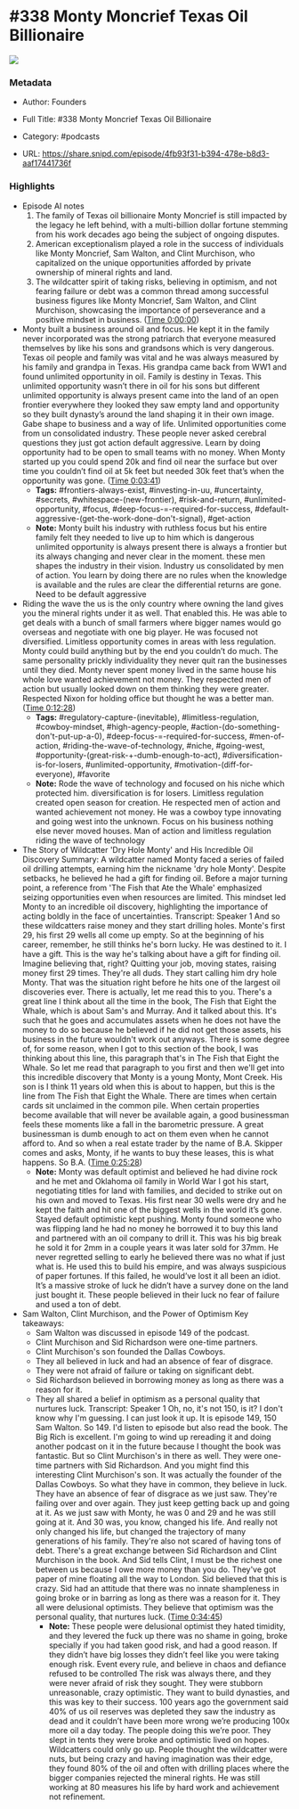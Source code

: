 # #338 Monty Moncrief Texas Oil Billionaire

![](https://wsrv.nl/?url=https%3A%2F%2Fimage.simplecastcdn.com%2Fimages%2F57933a1d-c5a9-4040-9aca-e766ae2ec0eb%2F721c2dd0-f766-4405-a701-dcd9179d4a5b%2F3000x3000%2F1495013501artwork.jpg%3Faid%3Drss_feed&w=100&h=100)

### Metadata

- Author: Founders
- Full Title: #338 Monty Moncrief Texas Oil Billionaire
- Category: #podcasts



- URL: https://share.snipd.com/episode/4fb93f31-b394-478e-b8d3-aaf17441736f

### Highlights

- Episode AI notes
  1. The family of Texas oil billionaire Monty Moncrief is still impacted by the legacy he left behind, with a multi-billion dollar fortune stemming from his work decades ago being the subject of ongoing disputes.
  2. American exceptionalism played a role in the success of individuals like Monty Moncrief, Sam Walton, and Clint Murchison, who capitalized on the unique opportunities afforded by private ownership of mineral rights and land.
  3. The wildcatter spirit of taking risks, believing in optimism, and not fearing failure or debt was a common thread among successful business figures like Monty Moncrief, Sam Walton, and Clint Murchison, showcasing the importance of perseverance and a positive mindset in business. ([Time 0:00:00](https://share.snipd.com/episode-takeaways/61d87a5e-fca1-4451-b1c1-6364bd358c6e))
- Monty built a business around oil and focus. He kept it in the family never incorporated was the strong patriarch that everyone measured themselves by like his sons and grandsons which is very dangerous. Texas oil people and family was vital and he was always measured by his family and grandpa in Texas. His grandpa came back from WW1 and found unlimited opportunity in oil. Family is destiny in Texas. This unlimited opportunity wasn’t there in oil for his sons but different unlimited opportunity is always present came into the land of an open frontier everywhere they looked they saw empty land and opportunity so they built dynasty’s around the land shaping it in their own image. Gabe shape to business and a way of life. Unlimited opportunities come from un consolidated industry. These people never asked cerebral questions they just got action default aggressive. Learn by doing opportunity had to be open to small teams with no money. When Monty started up you could spend 20k and find oil near the surface but over time you couldn’t find oil at 5k feet but needed 30k feet that’s when the opportunity was gone. ([Time 0:03:41](https://share.snipd.com/snip/1dc1d31b-d827-4db6-91f3-391a215ef7e1))
    - **Tags:** #frontiers-always-exist, #investing-in-uu, #uncertainty, #secrets, #whitespace-(new-frontier), #risk-and-return, #unlimited-opportunity, #focus, #deep-focus-=-required-for-success, #default-aggressive-(get-the-work-done-don't-signal), #get-action
    - **Note:** Monty built his industry with ruthless focus but his entire family felt they needed to live up to him which is dangerous
      unlimited opportunity is always present there is always a frontier but its always changing and never clear in the moment. these men shapes the industry in their vision. Industry us consolidated by men of action. You learn by doing there are no rules when the knowledge is available and the rules are clear the differential returns are gone. Need to be default aggressive
- Riding the wave the us is the only country where owning the land gives you the mineral rights under it as well. That enabled this. He was able to get deals with a bunch of small farmers where bigger names would go overseas and negotiate with one big player. He was focused not diversified. Limitless opportunity comes in areas with less regulation. Monty could build anything but by the end you couldn’t do much. The same personality prickly individuality they never quit ran the businesses until they died. Monty never spent money lived in the same house his whole love wanted achievement not money. They respected men of action but usually looked down on them thinking they were greater. Respected Nixon for holding office but thought he was a better man. ([Time 0:12:28](https://share.snipd.com/snip/851fd1a6-74ff-4f90-959b-f8c4e471c1b6))
    - **Tags:** #regulatory-capture-(inevitable), #limitless-regulation, #cowboy-mindset, #high-agency-people, #action-(do-something-don't-put-up-a-0), #deep-focus-=-required-for-success, #men-of-action, #riding-the-wave-of-technology, #niche, #going-west, #opportunity-(great-risk-+-dumb-enough-to-act), #diversification-is-for-losers, #unlimited-opportunity, #motivation-(diff-for-everyone), #favorite
    - **Note:** Rode the wave of technology and focused on his niche which protected him. diversification is for losers. Limitless regulation created open season for creation. He respected men of action and wanted achievement not money. He was a cowboy type innovating and going west into the unknown. Focus on his business nothing else never moved houses.
      Man of action and limitless regulation riding the wave of technology
- The Story of Wildcatter 'Dry Hole Monty' and His Incredible Oil Discovery
  Summary:
  A wildcatter named Monty faced a series of failed oil drilling attempts, earning him the nickname 'dry hole Monty'.
  Despite setbacks, he believed he had a gift for finding oil. Before a major turning point, a reference from 'The Fish that Ate the Whale' emphasized seizing opportunities even when resources are limited.
  This mindset led Monty to an incredible oil discovery, highlighting the importance of acting boldly in the face of uncertainties.
  Transcript:
  Speaker 1
  And so these wildcatters raise money and they start drilling holes. Monte's first 29, his first 29 wells all come up empty. So at the beginning of his career, remember, he still thinks he's born lucky. He was destined to it. I have a gift. This is the way he's talking about have a gift for finding oil. Imagine believing that, right? Quitting your job, moving states, raising money first 29 times. They're all duds. They start calling him dry hole Monty. That was the situation right before he hits one of the largest oil discoveries ever. There is actually, let me read this to you. There's a great line I think about all the time in the book, The Fish that Eight the Whale, which is about Sam's and Murray. And it talked about this. It's such that he goes and accumulates assets when he does not have the money to do so because he believed if he did not get those assets, his business in the future wouldn't work out anyways. There is some degree of, for some reason, when I got to this section of the book, I was thinking about this line, this paragraph that's in The Fish that Eight the Whale. So let me read that paragraph to you first and then we'll get into this incredible discovery that Monty is a young Monty, Mont Creek. His son is I think 11 years old when this is about to happen, but this is the line from The Fish that Eight the Whale. There are times when certain cards sit unclaimed in the common pile. When certain properties become available that will never be available again, a good businessman feels these moments like a fall in the barometric pressure. A great businessman is dumb enough to act on them even when he cannot afford to. And so when a real estate trader by the name of B.A. Skipper comes and asks, Monty, if he wants to buy these leases, this is what happens. So B.A. ([Time 0:25:28](https://share.snipd.com/snip/8292ddaa-b8d0-4208-8de3-e08941116c33))
    - **Note:** Monty was default optimist and believed he had divine rock and he met and Oklahoma oil family in World War I got his start, negotiating titles for land with families, and decided to strike out on his own and moved to Texas. His first near 30 wells were dry and he kept the faith and hit one of the biggest wells in the world it’s gone. Stayed default optimistic kept pushing. Monty found someone who was flipping land he had no money he borrowed it to buy this land and partnered with an oil company to drill it. This was his big break he sold it for 2mm in a couple years it was later sold for 37mm. He never regretted selling to early he believed there was no what if just what is. He used this to build his empire, and was always suspicious of paper fortunes. If this failed, he would’ve lost it all been an idiot. It’s a massive stroke of luck he didn’t have a survey done on the land just bought it. These people believed in their luck no fear of failure and used a ton of debt.
- Sam Walton, Clint Murchison, and the Power of Optimism
  Key takeaways:
  - Sam Walton was discussed in episode 149 of the podcast.
  - Clint Murchison and Sid Richardson were one-time partners.
  - Clint Murchison's son founded the Dallas Cowboys.
  - They all believed in luck and had an absence of fear of disgrace.
  - They were not afraid of failure or taking on significant debt.
  - Sid Richardson believed in borrowing money as long as there was a reason for it.
  - They all shared a belief in optimism as a personal quality that nurtures luck.
  Transcript:
  Speaker 1
  Oh, no, it's not 150, is it? I don't know why I'm guessing. I can just look it up. It is episode 149, 150 Sam Walton. So 149. I'd listen to episode but also read the book. The Big Rich is excellent. I'm going to wind up rereading it and doing another podcast on it in the future because I thought the book was fantastic. But so Clint Murchison's in there as well. They were one-time partners with Sid Richardson. And you might find this interesting Clint Murchison's son. It was actually the founder of the Dallas Cowboys. So what they have in common, they believe in luck. They have an absence of fear of disgrace as we just saw. They're failing over and over again. They just keep getting back up and going at it. As we just saw with Monty, he was 0 and 29 and he was still going at it. And 30 was, you know, changed his life. And really not only changed his life, but changed the trajectory of many generations of his family. They're also not scared of having tons of debt. There's a great exchange between Sid Richardson and Clint Murchison in the book. And Sid tells Clint, I must be the richest one between us because I owe more money than you do. They've got paper of mine floating all the way to London. Sid believed that this is crazy. Sid had an attitude that there was no innate shampleness in going broke or in barring as long as there was a reason for it. They all were delusional optimists. They believe that optimism was the personal quality, that nurtures luck. ([Time 0:34:45](https://share.snipd.com/snip/ae8da7ba-e15d-4891-9a4c-a84231c10751))
    - **Note:** These people were delusional optimist they hated timidity, and they levered the fuck up there was no shame in going, broke specially if you had taken good risk, and had a good reason. If they didn’t have big losses they didn’t feel like you were taking enough risk. Event every rule, and believe in chaos and defiance refused to be controlled The risk was always there, and they were never afraid of risk they sought. They were stubborn unreasonable, crazy optimistic. They want to build dynasties, and this was key to their success. 100 years ago the government said 40% of us oil reserves was depleted they saw the industry as dead and it couldn’t have been more wrong we’re producing 100x more oil a day today. The people doing this we’re poor. They slept in tents they were broke and optimistic lived on hopes. Wildcatters could only go up. People thought the wildcatter were nuts, but being crazy and having imagination was their edge, they found 80% of the oil and often with drilling places where the bigger companies rejected the mineral rights. He was still working at 80 measures his life by hard work and achievement not refinement.
